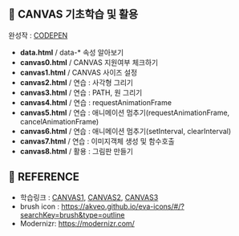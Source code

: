 ## 🎨 CANVAS 기초학습 및 활용

완성작 : [CODEPEN](https://codepen.io/sukyoung/pen/qBmyaEZ) <br>

<ul>
  <li> <b>data.html</b> / data-* 속성 알아보기 </li>
  <li> <b>canvas0.html</b> / CANVAS 지원여부 체크하기</li>
  <li> <b>canvas1.html</b> / CANVAS 사이즈 설정 </li>
  <li> <b>canvas2.html</b> / 연습 : 사각형 그리기 </li>
  <li> <b>canvas3.html</b> / 연습 : PATH, 원 그리기 </li>
  <li> <b>canvas4.html</b> / 연습 : requestAnimationFrame </li>
  <li> <b>canvas5.html</b> / 연습 : 애니메이션 멈추기(requestAnimationFrame, cancelAnimationFrame) </li>
  <li> <b>canvas6.html</b> / 연습 : 애니메이션 멈추기(setInterval, clearInterval) </li>
  <li> <b>canvas7.html</b> / 연습 : 이미지객체 생성 및 함수호출 </li>
  <li> <b>canvas8.html</b> / 활용 : 그림판 만들기 </li>
</ul>

## 📖 REFERENCE
- 학습링크 : [CANVAS1](https://youtu.be/JFQOgt5DMBY), [CANVAS2](https://youtu.be/ovf8cbKtBH0), [CANVAS3](https://youtu.be/p8TsTUJj-kY)<br>
- brush icon : https://akveo.github.io/eva-icons/#/?searchKey=brush&type=outline <br>
- Modernizr: https://modernizr.com/ <br>

